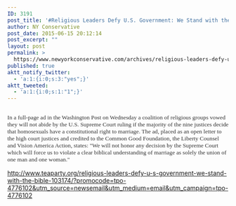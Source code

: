 ```yaml
---
ID: 3191
post_title: '#Religious Leaders Defy U.S. Government: We Stand with the #Bible #ReligiousFreedom #ReligiousLiberty'
author: NY Conservative
post_date: 2015-06-15 20:12:14
post_excerpt: ""
layout: post
permalink: >
  https://www.newyorkconservative.com/archives/religious-leaders-defy-u-s-government-we-stand-with-the-bible-religiousfreedom-religiousliberty/
published: true
aktt_notify_twitter:
  - 'a:1:{i:0;s:3:"yes";}'
aktt_tweeted:
  - 'a:1:{i:0;s:1:"1";}'
---
```

<p><img src="http://www.newyorkconservative.com/wp-content/uploads/2015/06/061615_0011_ReligiousLe1.png" alt="" />
	</p><p><span style="color:#333333;font-family:Times New Roman;font-size:10pt">In a full-page ad in the Washington Post on Wednesday a coalition of religious groups vowed they will not abide by the U.S. Supreme Court ruling if the majority of the nine justices decide that homosexuals have a constitutional right to marriage. The ad, placed as an open letter to the high court justices and credited to the Common Good Foundation, the Liberty Counsel and Vision America Action, states: "We will not honor any decision by the Supreme Court which will force us to violate a clear biblical understanding of marriage as solely the union of one man and one woman." </span>
	</p><p><a href="http://www.teaparty.org/religious-leaders-defy-u-s-government-we-stand-with-the-bible-103174/?promocode=tpo-4776102&amp;utm_source=newsemail&amp;utm_medium=email&amp;utm_campaign=tpo-4776102">http://www.teaparty.org/religious-leaders-defy-u-s-government-we-stand-with-the-bible-103174/?promocode=tpo-4776102&amp;utm_source=newsemail&amp;utm_medium=email&amp;utm_campaign=tpo-4776102</a>
	</p>